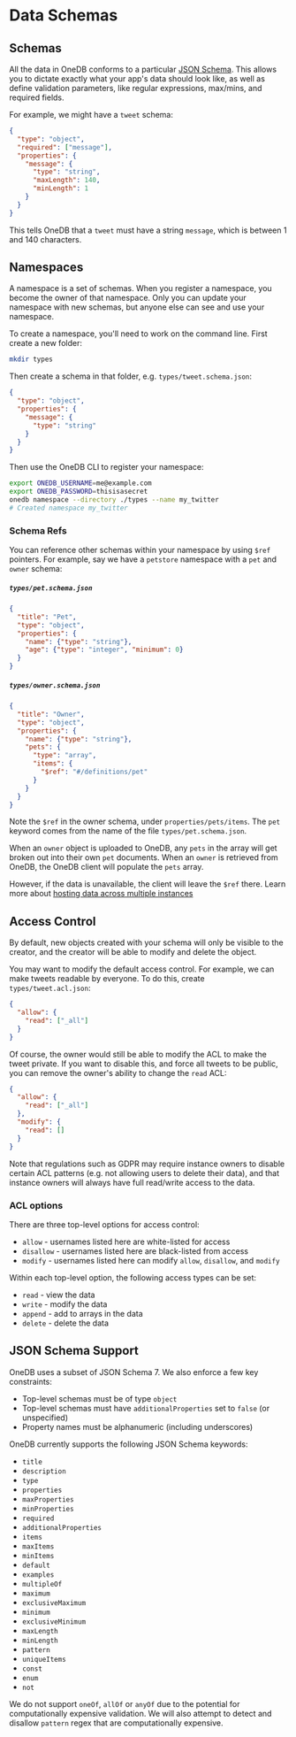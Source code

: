 # Data Schemas

## Schemas

All the data in OneDB conforms to a particular [JSON Schema](https://json-schema.org/).
This allows you to dictate exactly what your
app's data should look like, as well as define validation parameters,
like regular expressions, max/mins, and required fields.

For example, we might have a `tweet` schema:

```json
{
  "type": "object",
  "required": ["message"],
  "properties": {
    "message": {
      "type": "string",
      "maxLength": 140,
      "minLength": 1
    }
  }
}
```

This tells OneDB that a `tweet` must have a string `message`, which is between 1 and 140 characters.

## Namespaces

A namespace is a set of schemas. When you register a namespace, you become the owner of that namespace.
Only you can update your namespace with new schemas, but anyone else can see and use your namespace.

To create a namespace, you'll need to work on the command line. First create a new folder:

```bash
mkdir types
```

Then create a schema in that folder, e.g. `types/tweet.schema.json`:
```json
{
  "type": "object",
  "properties": {
    "message": {
      "type": "string"
    }
  }
}
```

Then use the OneDB CLI to register your namespace:

```bash
export ONEDB_USERNAME=me@example.com
export ONEDB_PASSWORD=thisisasecret
onedb namespace --directory ./types --name my_twitter
# Created namespace my_twitter
```

### Schema Refs
You can reference other schemas within your namespace by using `$ref` pointers.
For example, say we have a `petstore` namespace with a `pet` and `owner` schema:

##### `types/pet.schema.json`
```json
{
  "title": "Pet",
  "type": "object",
  "properties": {
    "name": {"type": "string"},
    "age": {"type": "integer", "minimum": 0}
  }
}
```

##### `types/owner.schema.json`
```json
{
  "title": "Owner",
  "type": "object",
  "properties": {
    "name": {"type": "string"},
    "pets": {
      "type": "array",
      "items": {
        "$ref": "#/definitions/pet"
      }
    }
  }
}
```

Note the `$ref` in the owner schema, under `properties/pets/items`. The `pet` keyword
comes from the name of the file `types/pet.schema.json`.

When an `owner` object is uploaded to OneDB, any `pets` in the array will get broken
out into their own `pet` documents. When an `owner` is retrieved from OneDB, the
OneDB client will populate the `pets` array.

However, if the data is unavailable, the client will leave the `$ref` there.
Learn more about [hosting data across multiple instances](/Create_an_App/Multiple_Instances.md)

## Access Control

By default, new objects created with your schema will only be visible to the creator,
and the creator will be able to modify and delete the object.

You may want to modify the default access control. For example, we can make tweets
readable by everyone. To do this, create `types/tweet.acl.json`:

```json
{
  "allow": {
    "read": ["_all"]
  }
}
```

Of course, the owner would still be able to modify the ACL to make the tweet private.
If you want to disable this, and force all tweets to be public,
you can remove the owner's ability to change the `read` ACL:

```json
{
  "allow": {
    "read": ["_all"]
  },
  "modify": {
    "read": []
  }
}
```

Note that regulations such as GDPR may require instance owners to disable certain
ACL patterns (e.g. not allowing users to delete their data), and that instance owners
will always have full read/write access to the data.

### ACL options
There are three top-level options for access control:
* `allow` - usernames listed here are white-listed for access
* `disallow` - usernames listed here are black-listed from access
* `modify` - usernames listed here can modify `allow`, `disallow`, and `modify`

Within each top-level option, the following access types can be set:
* `read` - view the data
* `write` - modify the data
* `append` - add to arrays in the data
* `delete` - delete the data

## JSON Schema Support
OneDB uses a subset of JSON Schema 7. We also enforce a few key constraints:
* Top-level schemas must be of type `object`
* Top-level schemas must have `additionalProperties` set to `false` (or unspecified)
* Property names must be alphanumeric (including underscores)

OneDB currently supports the following JSON Schema keywords:

* `title`
* `description`
* `type`
* `properties`
* `maxProperties`
* `minProperties`
* `required`
* `additionalProperties`
* `items`
* `maxItems`
* `minItems`
* `default`
* `examples`
* `multipleOf`
* `maximum`
* `exclusiveMaximum`
* `minimum`
* `exclusiveMinimum`
* `maxLength`
* `minLength`
* `pattern`
* `uniqueItems`
* `const`
* `enum`
* `not`

We do not support `oneOf`, `allOf` or `anyOf` due to the potential for computationally expensive validation. We will also attempt to detect and disallow `pattern` regex that are computationally expensive.
